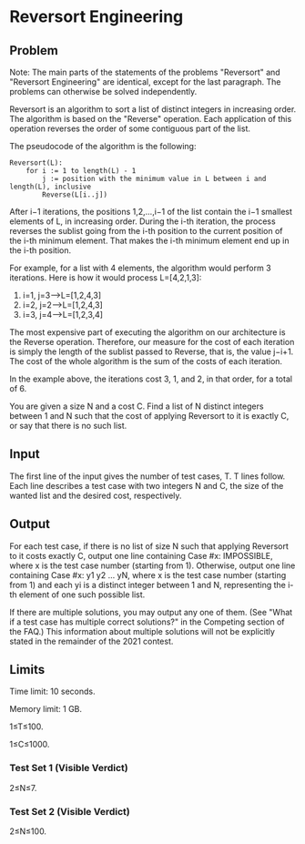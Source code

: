 # Reversort Engineering

## Problem

Note: The main parts of the statements of the problems "Reversort" and "Reversort Engineering" are identical, except for the last paragraph. The problems can otherwise be solved independently.

Reversort is an algorithm to sort a list of distinct integers in increasing order. The algorithm is based on the "Reverse" operation. Each application of this operation reverses the order of some contiguous part of the list.

The pseudocode of the algorithm is the following:

```text
Reversort(L):
    for i := 1 to length(L) - 1
        j := position with the minimum value in L between i and length(L), inclusive
        Reverse(L[i..j])
```

After i−1 iterations, the positions 1,2,…,i−1 of the list contain the i−1 smallest elements of L, in increasing order. During the i-th iteration, the process reverses the sublist going from the i-th position to the current position of the i-th minimum element. That makes the i-th minimum element end up in the i-th position.

For example, for a list with 4 elements, the algorithm would perform 3 iterations. Here is how it would process L=[4,2,1,3]:

1. i=1, j=3⟶L=[1,2,4,3]
1. i=2, j=2⟶L=[1,2,4,3]
1. i=3, j=4⟶L=[1,2,3,4]

The most expensive part of executing the algorithm on our architecture is the Reverse operation. Therefore, our measure for the cost of each iteration is simply the length of the sublist passed to Reverse, that is, the value j−i+1. The cost of the whole algorithm is the sum of the costs of each iteration.

In the example above, the iterations cost 3, 1, and 2, in that order, for a total of 6.

You are given a size N and a cost C. Find a list of N distinct integers between 1 and N such that the cost of applying Reversort to it is exactly C, or say that there is no such list.

## Input

The first line of the input gives the number of test cases, T. T lines follow. Each line describes a test case with two integers N and C, the size of the wanted list and the desired cost, respectively.

## Output

For each test case, if there is no list of size N such that applying Reversort to it costs exactly C, output one line containing Case #x: IMPOSSIBLE, where x is the test case number (starting from 1). Otherwise, output one line containing Case #x: y1 y2 ... yN, where x is the test case number (starting from 1) and each yi is a distinct integer between 1 and N, representing the i-th element of one such possible list.

If there are multiple solutions, you may output any one of them. (See "What if a test case has multiple correct solutions?" in the Competing section of the FAQ.) This information about multiple solutions will not be explicitly stated in the remainder of the 2021 contest.

## Limits

Time limit: 10 seconds.

Memory limit: 1 GB.

1≤T≤100.

1≤C≤1000.

### Test Set 1 (Visible Verdict)

2≤N≤7.

### Test Set 2 (Visible Verdict)

2≤N≤100.
